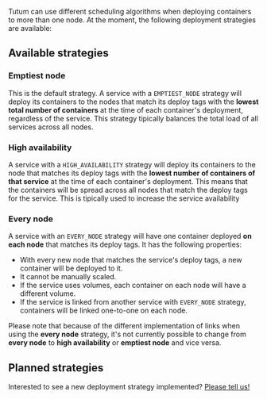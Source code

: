 Tutum can use different scheduling algorithms when deploying containers to more than one node. At the moment, the following deployment strategies are available:


## Available strategies

### Emptiest node

This is the default strategy. A service with a `EMPTIEST_NODE` strategy will deploy its containers to the nodes that match its deploy tags with the **lowest total number of containers** at the time of each container's deployment, regardless of the service. This strategy tipically balances the total load of all services across all nodes.


### High availability

A service with a `HIGH_AVAILABILITY` strategy will deploy its containers to the node that matches its deploy tags with the **lowest number of containers of that service** at the time of each container's deployment. This means that the containers will be spread across all nodes that match the deploy tags for the service. This is tipically used to increase the service availability


### Every node

A service with an `EVERY_NODE` strategy will have one container deployed **on each node** that matches its deploy tags. It has the following properties:

* With every new node that matches the service's deploy tags, a new container will be deployed to it. 
* It cannot be manually scaled.
* If the service uses volumes, each container on each node will have a different volume.
* If the service is linked from another service with `EVERY_NODE` strategy, containers will be linked one-to-one on each node.

Please note that because of the different implementation of links when using the **every node** strategy, it's not currently possible to change from **every node** to **high availability** or **emptiest node** and vice versa.



## Planned strategies

Interested to see a new deployment strategy implemented? [Please tell us!](https://support.tutum.co/support/discussions/forums/5000044393)